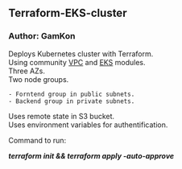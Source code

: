 ## Terraform-EKS-cluster
### Author: GamKon

Deploys Kubernetes cluster with Terraform.<br>
Using community [VPC](https://registry.terraform.io/modules/terraform-aws-modules/vpc/aws/latest) and [EKS](https://registry.terraform.io/modules/terraform-aws-modules/eks/aws/latest) modules.<br>
Three AZs.<br>
Two node groups.

    - Forntend group in public subnets.
    - Backend group in private subnets.

Uses remote state in S3 bucket.<br>
Uses environment variables for authentification.

Command to run: 

***terraform init && terraform apply -auto-approve***
